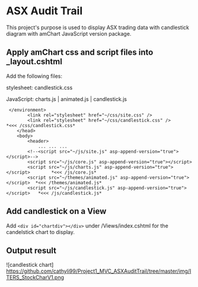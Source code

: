 # ASX Audit Trail

This project's purpose is used to display ASX trading data with candlestick diagram with amChart JavaScript version package.

## Apply amChart css and script files into _layout.cshtml

Add the following files:

stylesheet: candlestick.css

JavaScript: charts.js | animated.js | candlestick.js
``` _layout.cshtml
 </environment>
        <link rel="stylesheet" href="~/css/site.css" />
        <link rel="stylesheet" href="~/css/candlestick.css" />                  *<<< /css/candlestick.css*
    </head>
    <body>
        <header>
            ... ... ...
        <!--<script src="~/js/site.js" asp-append-version="true"></script>-->
        <script src="~/js/core.js" asp-append-version="true"></script>
        <script src="~/js/charts.js" asp-append-version="true"></script>        *<<< /js/core.js*
        <script src="~/themes/animated.js" asp-append-version="true"></script>  *<<< /themes/animated.js*
        <script src="~/js/candlestick.js" asp-append-version="true"></script>   *<<< /js/candlestick.js*
```
## Add candlestick on a View
Add ```<div id="chartdiv"></div>``` under /Views/index.cshtml for the candelstick chart to display.

## Output result
![candlestick chart] https://github.com/cathyli99/Project1_MVC_ASXAuditTrail/tree/master/img/ITERS_StockCharV1.png
